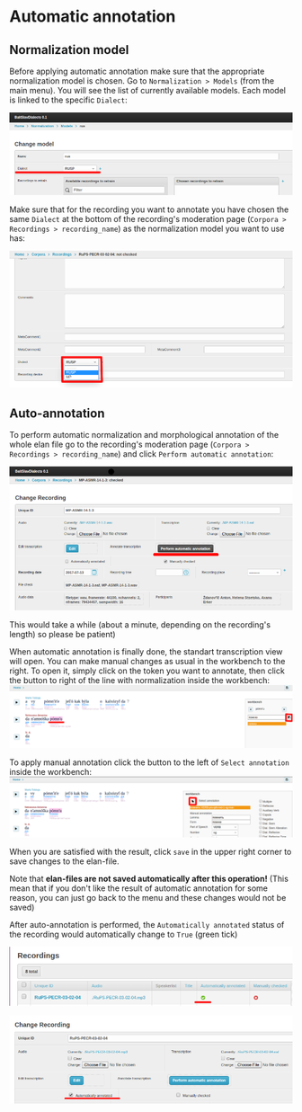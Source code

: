 # Automatic annotation
## Normalization model
Before applying automatic annotation make sure that the appropriate normalization model is chosen. 
Go to `Normalization > Models` (from the main menu). You will see the list of currently available models. Each model is linked to the specific `Dialect`:

![alt text][model-dialect]

[model-dialect]: img/trimco-model-dialect-line.png "Dialect"

Make sure that for the recording you want to annotate you have chosen the same `Dialect` at the bottom of the recording's moderation page (`Corpora > Recordings > recording_name`) as the normalization model you want to use has:

![alt text][rec-dialect]

[rec-dialect]: img/trimco-rec-dialect-line.png "Recording's dialect"

## Auto-annotation
To perform automatic normalization and morphological annotation of the whole elan file go to the recording's moderation page (`Corpora > Recordings > recording_name`) and click `Perform automatic annotation`:

![alt text][auto-annotation]

[auto-annotation]: img/trimco-auto-annotation-line.png "Auto-annotation"

This would take a while (about a minute, depending on the recording's length) so please be patient)

When automatic annotation is finally done, the standart transcription view will open. You can make manual changes as usual in the workbench to the right. To open it, simply click on the token you want to annotate, then click the button to right of the line with normalization inside the workbench:
![alt text][manual-annotation-1]

[manual-annotation-1]: img/trimco-manual-annotation-line.png "Manual annotation"

To apply manual annotation click the button to the left of `Select annotation` inside the workbench:
![alt text][manual-annotation-2]

[manual-annotation-2]: img/trimco-manual-annotation-2-line.png "Manual annotation 2"

When you are satisfied with the result, click `save` in the upper right corner to save changes to the elan-file.

Note that **elan-files are not saved automatically after this operation!** (This mean that if you don't like the result of automatic annotation for some reason, you can just go back to the menu and these changes would not be saved)

After auto-annotation is performed, the `Automatically annotated` status of the recording would automatically change to `True` (green tick)

![alt text][status-1]

[status-1]: img/trimco-status-line.png "Auto-annotation status"

![alt text][status-2]

[status-2]: img/trimco-status-info-line.png "Auto-annotation status 2"
